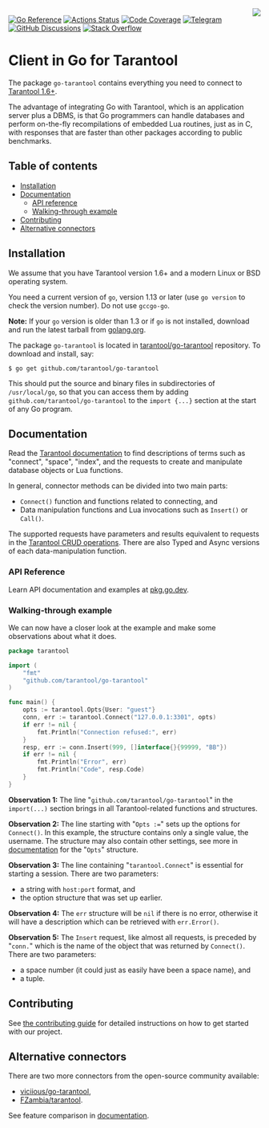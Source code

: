<a href="http://tarantool.org">
	<img src="https://avatars2.githubusercontent.com/u/2344919?v=2&s=250" align="right">
</a>

[![Go Reference][godoc-badge]][godoc-url]
[![Actions Status][actions-badge]][actions-url]
[![Code Coverage][coverage-badge]][coverage-url]
[![Telegram][telegram-badge]][telegram-url]
[![GitHub Discussions][discussions-badge]][discussions-url]
[![Stack Overflow][stackoverflow-badge]][stackoverflow-url]

# Client in Go for Tarantool

The package `go-tarantool` contains everything you need to connect to
[Tarantool 1.6+][tarantool-site].

The advantage of integrating Go with Tarantool, which is an application server
plus a DBMS, is that Go programmers can handle databases and perform on-the-fly
recompilations of embedded Lua routines, just as in C, with responses that are
faster than other packages according to public benchmarks.

## Table of contents

* [Installation](#installation)
* [Documentation](#documentation)
  * [API reference](#api-reference)
  * [Walking\-through example](#walking-through-example)
* [Contributing](#contributing)
* [Alternative connectors](#alternative-connectors)

## Installation

We assume that you have Tarantool version 1.6+ and a modern Linux or BSD
operating system.

You need a current version of `go`, version 1.13 or later (use `go version` to
check the version number). Do not use `gccgo-go`.

**Note:** If your `go` version is older than 1.3 or if `go` is not installed,
download and run the latest tarball from [golang.org][golang-dl].

The package `go-tarantool` is located in [tarantool/go-tarantool][go-tarantool]
repository. To download and install, say:

```
$ go get github.com/tarantool/go-tarantool
```

This should put the source and binary files in subdirectories of
`/usr/local/go`, so that you can access them by adding
`github.com/tarantool/go-tarantool` to the `import {...}` section at the start
of any Go program.

## Documentation

Read the [Tarantool documentation](tarantool-doc-data-model-url)
to find descriptions of terms such as "connect", "space", "index", and the
requests to create and manipulate database objects or Lua functions.

In general, connector methods can be divided into two main parts:

* `Connect()` function and functions related to connecting, and
* Data manipulation functions and Lua invocations such as `Insert()` or `Call()`.

The supported requests have parameters and results equivalent to requests in
the [Tarantool CRUD operations](tarantool-doc-box-space-url).
There are also Typed and Async versions of each data-manipulation function.

### API Reference

Learn API documentation and examples at
[pkg.go.dev](https://pkg.go.dev/github.com/tarantool/go-tarantool).

### Walking-through example

We can now have a closer look at the example and make some observations
about what it does.

```go
package tarantool

import (
	"fmt"
	"github.com/tarantool/go-tarantool"
)

func main() {
	opts := tarantool.Opts{User: "guest"}
	conn, err := tarantool.Connect("127.0.0.1:3301", opts)
	if err != nil {
		fmt.Println("Connection refused:", err)
	}
	resp, err := conn.Insert(999, []interface{}{99999, "BB"})
	if err != nil {
		fmt.Println("Error", err)
		fmt.Println("Code", resp.Code)
	}
}
```

**Observation 1:** The line "`github.com/tarantool/go-tarantool`" in the
`import(...)` section brings in all Tarantool-related functions and structures.

**Observation 2:** The line starting with "`Opts :=`" sets up the options for
`Connect()`. In this example, the structure contains only a single value, the
username. The structure may also contain other settings, see more in
[documentation][godoc-opts-url] for the "`Opts`" structure.

**Observation 3:** The line containing "`tarantool.Connect`" is essential for
starting a session. There are two parameters:

* a string with `host:port` format, and
* the option structure that was set up earlier.

**Observation 4:** The `err` structure will be `nil` if there is no error,
otherwise it will have a description which can be retrieved with `err.Error()`.

**Observation 5:** The `Insert` request, like almost all requests, is preceded by
"`conn.`" which is the name of the object that was returned by `Connect()`.
There are two parameters:

* a space number (it could just as easily have been a space name), and
* a tuple.

## Contributing

See [the contributing guide](CONTRIBUTING.md) for detailed instructions on how
to get started with our project.

## Alternative connectors

There are two more connectors from the open-source community available:
* [viciious/go-tarantool](https://github.com/viciious/go-tarantool),
* [FZambia/tarantool](https://github.com/FZambia/tarantool).

See feature comparison in [documentation](https://www.tarantool.io/en/doc/latest/book/connectors/#go-feature-comparison).

[tarantool-site]: https://tarantool.io/
[godoc-badge]: https://pkg.go.dev/badge/github.com/tarantool/go-tarantool.svg
[godoc-url]: https://pkg.go.dev/github.com/tarantool/go-tarantool
[actions-badge]: https://github.com/tarantool/go-tarantool/actions/workflows/testing.yml/badge.svg
[actions-url]: https://github.com/tarantool/go-tarantool/actions/workflows/testing.yml
[coverage-badge]: https://coveralls.io/repos/github/tarantool/go-tarantool/badge.svg?branch=master
[coverage-url]: https://coveralls.io/github/tarantool/go-tarantool?branch=master
[telegram-badge]: https://img.shields.io/badge/Telegram-join%20chat-blue.svg
[telegram-url]: http://telegram.me/tarantool
[discussions-badge]: https://img.shields.io/github/discussions/tarantool/tarantool
[discussions-url]: https://github.com/tarantool/tarantool/discussions
[stackoverflow-badge]: https://img.shields.io/badge/stackoverflow-tarantool-orange.svg
[stackoverflow-url]: https://stackoverflow.com/questions/tagged/tarantool
[golang-dl]: https://go.dev/dl/
[go-tarantool]: https://github.com/tarantool/go-tarantool
[tarantool-doc-data-model-url]: https://www.tarantool.io/en/doc/latest/book/box/data_model/
[tarantool-doc-box-space-url]: https://www.tarantool.io/en/doc/latest/reference/reference_lua/box_space/
[godoc-opts-url]: https://pkg.go.dev/github.com/tarantool/go-tarantool#Opts
